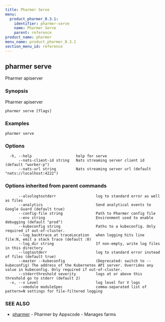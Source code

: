 ```yaml
---
title: Pharmer Serve
menu:
  product_pharmer_0.3.1:
    identifier: pharmer-serve
    name: Pharmer Serve
    parent: reference
product_name: pharmer
menu_name: product_pharmer_0.3.1
section_menu_id: reference
---
```

## pharmer serve

Pharmer apiserver

### Synopsis

Pharmer apiserver

```
pharmer serve [flags]
```

### Examples

```
pharmer serve
```

### Options

```
  -h, --help                    help for serve
      --nats-client-id string   Nats streaming server client id (default "worker-p")
      --nats-url string         Nats streaming server url (default "nats://localhost:4222")
```

### Options inherited from parent commands

```
      --alsologtostderr                  log to standard error as well as files
      --analytics                        Send analytical events to Google Guard (default true)
      --config-file string               Path to Pharmer config file
      --env string                       Environment used to enable debugging (default "prod")
      --kubeconfig string                Paths to a kubeconfig. Only required if out-of-cluster.
      --log_backtrace_at traceLocation   when logging hits line file:N, emit a stack trace (default :0)
      --log_dir string                   If non-empty, write log files in this directory
      --logtostderr                      log to standard error instead of files (default true)
      --master --kubeconfig              (Deprecated: switch to --kubeconfig) The address of the Kubernetes API server. Overrides any value in kubeconfig. Only required if out-of-cluster.
      --stderrthreshold severity         logs at or above this threshold go to stderr (default 2)
  -v, --v Level                          log level for V logs
      --vmodule moduleSpec               comma-separated list of pattern=N settings for file-filtered logging
```

### SEE ALSO

* [pharmer](/products/pharmer/0.3.1/reference/pharmer)	 - Pharmer by Appscode - Manages farms

